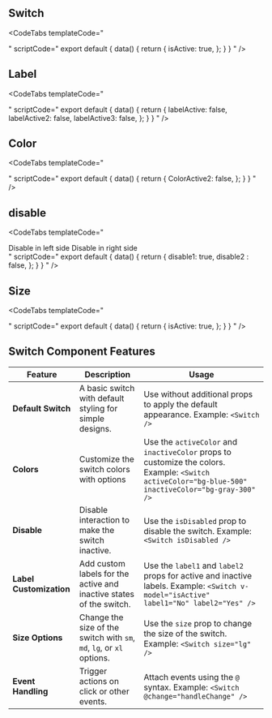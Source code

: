 ## Switch

<CodeTabs
  templateCode="
<div class='p-6 rounded-lg flex justify-center items-center'>
  <Switch v-model='isActive' />
</div>
  "
  scriptCode="
  export default {
    data() {
      return {
        isActive: true,
      };
    }
  }
  "
/>

## Label

<CodeTabs
  templateCode="
<div class='p-6 rounded-lg flex justify-center items-center flex-col gap-4'>
  <Switch v-model='labelActive' label1='No' label2='Yes' />
  <Switch v-model='labelActive2' label1='0' label2='1' />
  <Switch v-model='labelActive3' label1='×' label2='✓' />
</div>
  "
  scriptCode="
  export default {
    data() {
      return {
        labelActive: false,
        labelActive2: false,
        labelActive3: false,
      };
    }
  }
  "
/>

## Color

<CodeTabs
  templateCode="
<div class='grid grid-cols-1 gap-3 justify-items-center'>
  <Switch v-model='ColorActive2' activeColor='bg-indigo-700' inactiveColor='bg-indigo-300' />
</div>
  "
  scriptCode="
  export default {
    data() {
      return {
        ColorActive2: false,
      };
    }
  }
  "
/>

## disable

<CodeTabs
  templateCode="
<div class='grid grid-cols-2 gap-3 justify-items-center'>
  <h7 class='text-xs'>Disable in left side</h7>
  <h7 class='text-xs'>Disable in right side</h7>
  <Switch v-model='disable1' :isDisabled='true' activeColor='bg-indigo-500' inactiveColor='bg-indigo-950'/>
  <Switch v-model='disable2' :isDisabled='true' activeColor='bg-indigo-500' inactiveColor='bg-indigo-950'/>
</div>
  "
  scriptCode="
  export default {
    data() {
      return {
        disable1: true,
        disable2 : false,
      };
    }
  }
  "
/>

## Size

<CodeTabs
  templateCode="
<div class='flex flex-row gap-14 items-center justify-center'>
  <Switch v-model='isActive' size='sm' label2='sm' />
  <Switch v-model='isActive' size='md' label2='md' />
  <Switch v-model='isActive' size='lg' label2='lg' />
  <Switch v-model='isActive' size='xl' label2='xl'/>
</div>
  "
  scriptCode="
  export default {
    data() {
      return {
        isActive: true,
      };
    }
  }
  "
/>

## Switch Component Features

| **Feature**           | **Description**                                                                                     | **Usage**                                                                                     |
|-----------------------|-----------------------------------------------------------------------------------------------------|-----------------------------------------------------------------------------------------------|
| **Default Switch**     | A basic switch with default styling for simple designs.                                              | Use without additional props to apply the default appearance. Example: `<Switch />`            |
| **Colors**      | Customize the switch colors with options  | Use the `activeColor` and `inactiveColor` props to customize the colors. Example: `<Switch activeColor="bg-blue-500" inactiveColor="bg-gray-300" />` |
| **Disable**            | Disable interaction to make the switch inactive.                                                     | Use the `isDisabled` prop to disable the switch. Example: `<Switch isDisabled />`       |
| **Label Customization**| Add custom labels for the active and inactive states of the switch.                                  | Use the `label1` and `label2` props for active and inactive labels. Example: `<Switch v-model="isActive" label1="No" label2="Yes" />` |
| **Size Options**       | Change the size of the switch with `sm`, `md`, `lg`, or `xl` options.                                | Use the `size` prop to change the size of the switch. Example: `<Switch size="lg" />`           |
| **Event Handling**     | Trigger actions on click or other events.                                                           | Attach events using the `@` syntax. Example: `<Switch @change="handleChange" />`               |
